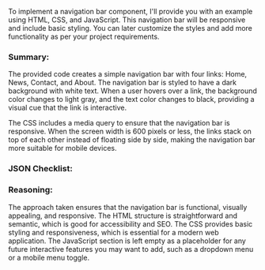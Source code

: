 To implement a navigation bar component, I'll provide you with an example using HTML, CSS, and JavaScript. This navigation bar will be responsive and include basic styling. You can later customize the styles and add more functionality as per your project requirements.


### Summary:

The provided code creates a simple navigation bar with four links: Home, News, Contact, and About. The navigation bar is styled to have a dark background with white text. When a user hovers over a link, the background color changes to light gray, and the text color changes to black, providing a visual cue that the link is interactive.

The CSS includes a media query to ensure that the navigation bar is responsive. When the screen width is 600 pixels or less, the links stack on top of each other instead of floating side by side, making the navigation bar more suitable for mobile devices.

### JSON Checklist:


### Reasoning:

The approach taken ensures that the navigation bar is functional, visually appealing, and responsive. The HTML structure is straightforward and semantic, which is good for accessibility and SEO. The CSS provides basic styling and responsiveness, which is essential for a modern web application. The JavaScript section is left empty as a placeholder for any future interactive features you may want to add, such as a dropdown menu or a mobile menu toggle.